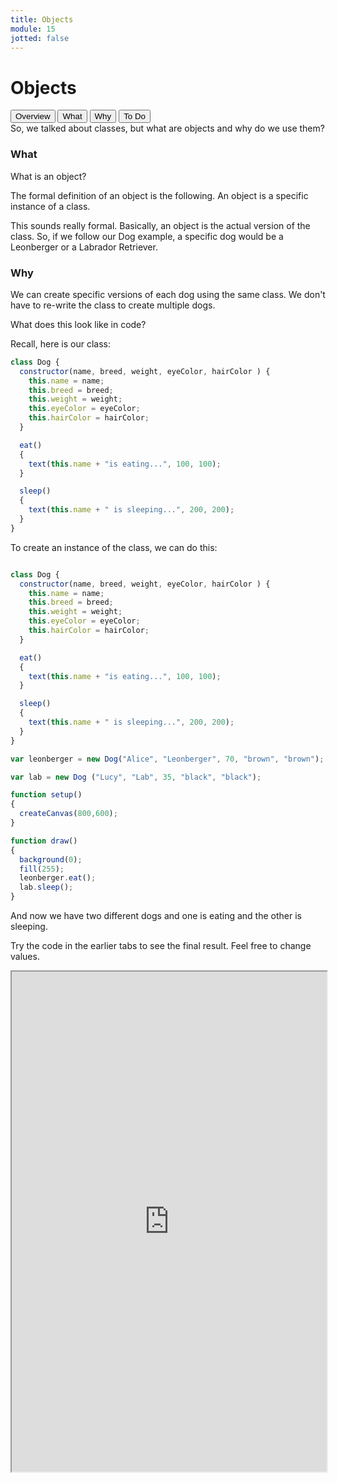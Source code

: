 ```yaml
---
title: Objects
module: 15
jotted: false
---
```


# Objects

<div class="tab">
  <button class="tablinks active" onclick="openTab(event, 'Overview')">Overview</button>
  <button class="tablinks" onclick="openTab(event, 'What')">What</button>
  <button class="tablinks" onclick="openTab(event, 'Why')">Why</button>
  <!--<button class="tablinks" onclick="openTab(event, 'Video')">Video</button>-->
  <button class="tablinks" onclick="openTab(event, 'ToDo')">To Do</button>
 
</div>

<div id="Overview" class="tabcontent" style="display:block"  >
<div class="tabhtml" markdown="1">
So, we  talked about classes, but what are objects and why do we use them?

</div>
</div>

<div id="What" class="tabcontent">
<div class="tabhtml" markdown="1">

### What

What is an object?

The formal definition of an object is the following. An object is a specific instance of a class.

This sounds really formal. Basically, an object is the actual version of the class.  So, if we follow our Dog example, a specific dog would be a Leonberger or a Labrador Retriever.

</div>
</div>

<div id="Why" class="tabcontent">
<div class="tabhtml" markdown="1">

### Why

We can create specific versions of each dog using the same class.  We don't have to re-write the class to create multiple dogs.  

What does this look like in code?

Recall, here is our class:

```js
class Dog {
  constructor(name, breed, weight, eyeColor, hairColor ) {
    this.name = name;
    this.breed = breed;
    this.weight = weight;
    this.eyeColor = eyeColor;
    this.hairColor = hairColor;
  }

  eat()
  {
    text(this.name + "is eating...", 100, 100);
  }

  sleep()
  {
    text(this.name + " is sleeping...", 200, 200);
  }
}
```

To create an instance of the class, we can do this:

```js

class Dog {
  constructor(name, breed, weight, eyeColor, hairColor ) {
    this.name = name;
    this.breed = breed;
    this.weight = weight;
    this.eyeColor = eyeColor;
    this.hairColor = hairColor;
  }

  eat()
  {
    text(this.name + "is eating...", 100, 100);
  }

  sleep()
  {
    text(this.name + " is sleeping...", 200, 200);
  }
}

var leonberger = new Dog("Alice", "Leonberger", 70, "brown", "brown");

var lab = new Dog ("Lucy", "Lab", 35, "black", "black");

function setup()
{
  createCanvas(800,600);
}

function draw()
{
  background(0);
  fill(255);
  leonberger.eat();
  lab.sleep();
}

```
And now we have two different dogs and one is eating and the other is sleeping.
</div>
</div>
<!--
<div id="Video" class="tabcontent">
--
<div class="tabhtml" markdown="1">
-->
<!--
<div class="embed-responsive embed-responsive-16by9"><iframe class="embed-responsive-item" src="https://www.youtube.com/embed/Eo9wRuUMPPw" frameborder="0" allowfullscreen></iframe></div>
</div>
</div>
-->

<div id="ToDo" class="tabcontent" >
<div class="tabhtml" markdown="1">

Try the code in the earlier tabs to see the final result. Feel free to change values.

<iframe src="https://editor.p5js.org/cory.mckague/sketches/z8Cyp5Mpn" width="100%" height="800px"></iframe>
</div>
</div>